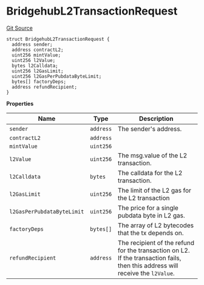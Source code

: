 # BridgehubL2TransactionRequest
[Git Source](https://github.com/matter-labs/zksync-contracts/blob/a1506a91fd7e3b73aa6fe10caf12e32f39e26211/contracts/l1-contracts/common/Messaging.sol)


```solidity
struct BridgehubL2TransactionRequest {
  address sender;
  address contractL2;
  uint256 mintValue;
  uint256 l2Value;
  bytes l2Calldata;
  uint256 l2GasLimit;
  uint256 l2GasPerPubdataByteLimit;
  bytes[] factoryDeps;
  address refundRecipient;
}
```

**Properties**

|Name|Type|Description|
|----|----|-----------|
|`sender`|`address`|The sender's address.|
|`contractL2`|`address`||
|`mintValue`|`uint256`||
|`l2Value`|`uint256`|The msg.value of the L2 transaction.|
|`l2Calldata`|`bytes`|The calldata for the L2 transaction.|
|`l2GasLimit`|`uint256`|The limit of the L2 gas for the L2 transaction|
|`l2GasPerPubdataByteLimit`|`uint256`|The price for a single pubdata byte in L2 gas.|
|`factoryDeps`|`bytes[]`|The array of L2 bytecodes that the tx depends on.|
|`refundRecipient`|`address`|The recipient of the refund for the transaction on L2. If the transaction fails, then this address will receive the `l2Value`.|

